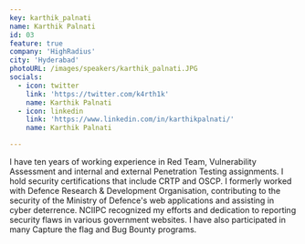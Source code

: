 ```yaml
---
key: karthik_palnati
name: Karthik Palnati
id: 03
feature: true
company: 'HighRadius'
city: 'Hyderabad'
photoURL: /images/speakers/karthik_palnati.JPG
socials:
  - icon: twitter
    link: 'https://twitter.com/k4rth1k'
    name: Karthik Palnati 
  - icon: linkedin
    link: 'https://www.linkedin.com/in/karthikpalnati/'
    name: Karthik Palnati  

---
```

I have ten years of working experience in Red Team, Vulnerability Assessment and internal and external Penetration Testing assignments. 
I hold security certifications that include CRTP and OSCP. I formerly worked with Defence Research & Development Organisation, contributing to the security of the Ministry of Defence's web applications and assisting in cyber deterrence. 
NCIIPC recognized my efforts and dedication to reporting security flaws in various government websites. I have also participated in many Capture the flag and Bug Bounty programs.